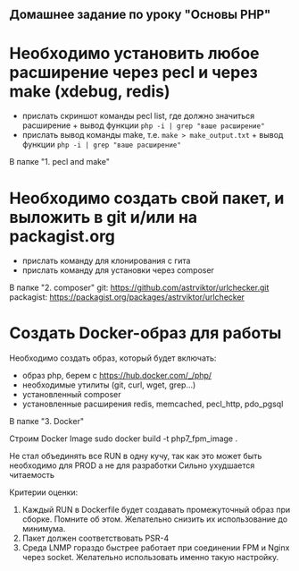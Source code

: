 ## Домашнее задание по уроку "Основы PHP"

#  Необходимо установить любое расширение через pecl и через make (xdebug, redis)
- прислать скриншот команды pecl list, где должно значиться расширение + вывод функции `php -i | grep "ваше расширение"`
- прислать вывод команды make, т.е. `make > make_output.txt` + вывод функции `php -i | grep "ваше расширение"`

В папке "1. pecl and make"

#  Необходимо создать свой пакет, и выложить в git и/или на packagist.org
- прислать команду для клонирования с гита
- прислать команду для установки через composer

В папке "2. composer"
git: https://github.com/astrviktor/urlchecker.git
packagist: https://packagist.org/packages/astrviktor/urlchecker

#  Создать Docker-образ для работы
Необходимо создать образ, который будет включать:
- образ php, берем с https://hub.docker.com/_/php/
- необходимые утилиты (git, curl, wget, grep...)
- установленный composer
- установленные расширения redis, memcached, pecl_http, pdo_pgsql

В папке "3. Docker"

Строим Docker Image
	sudo docker build -t php7_fpm_image .

Не стал объединять все RUN в одну кучу, так как это может быть необходимо для PROD а не для разработки
Сильно ухудшается читаемость

Критерии оценки: 
1. Каждый RUN в Dockerfile будет создавать промежуточный образ при сборке. Помните об этом. Желательно снизить их использование до минимума.
2. Пакет должен соответствовать PSR-4
3. Среда LNMP гораздо быстрее работает при соединении FPM и Nginx через socket. Желательно использовать именно такую настройку.